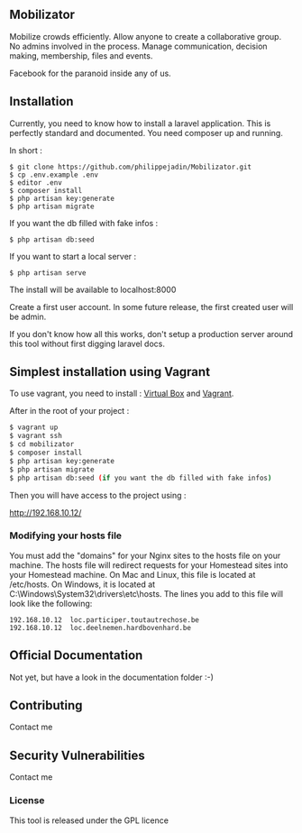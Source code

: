 ## Mobilizator

Mobilize crowds efficiently. Allow anyone to create a collaborative group. No admins involved in the process. Manage communication, decision making, membership, files and events.

Facebook for the paranoid inside any of us.

## Installation

Currently, you need to know how to install a laravel application. This is perfectly standard and documented. You need composer up and running.

In short :

```
$ git clone https://github.com/philippejadin/Mobilizator.git
$ cp .env.example .env
$ editor .env
$ composer install
$ php artisan key:generate
$ php artisan migrate
```

If you want the db filled with fake infos :
```
$ php artisan db:seed 
```

If you want to start a local server :
```
$ php artisan serve
```


The install will be available to localhost:8000

Create a first user account. In some future release, the first created user will be admin.


If you don't know how all this works, don't setup a production server around this tool without first digging laravel docs.

## Simplest installation using Vagrant

To use vagrant, you need to install : [Virtual Box](https://www.virtualbox.org/wiki/Downloads) and [Vagrant](https://www.virtualbox.org/wiki/Downloads).

After in the root of your project :

````bash
$ vagrant up
$ vagrant ssh
$ cd mobilizator
$ composer install
$ php artisan key:generate
$ php artisan migrate
$ php artisan db:seed (if you want the db filled with fake infos)
````

Then you will have access to the project using :

http://192.168.10.12/

### Modifying your hosts file

You must add the "domains" for your Nginx sites to the hosts file on your machine. The hosts file will redirect requests for your Homestead sites into your Homestead machine. On Mac and Linux, this file is located at /etc/hosts. On Windows, it is located at C:\Windows\System32\drivers\etc\hosts. The lines you add to this file will look like the following:

````
192.168.10.12  loc.participer.toutautrechose.be
192.168.10.12  loc.deelnemen.hardbovenhard.be
````

## Official Documentation

Not yet, but have a look in the documentation folder :-)

## Contributing

Contact me

## Security Vulnerabilities

Contact me

### License

This tool is released under the GPL licence
